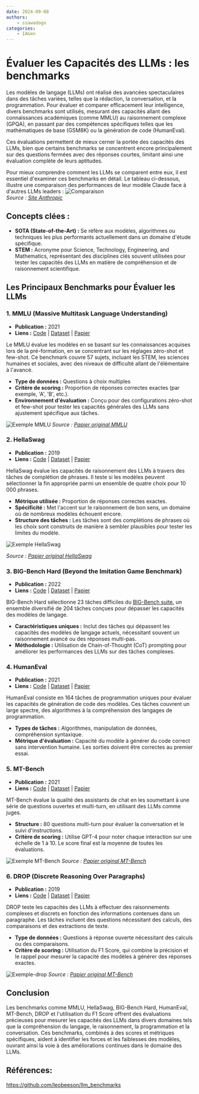 ```yaml
---
date: 2024-09-08
authors:
    - ssawadogo
categories: 
    - IAGen
---
```


# Évaluer les Capacités des LLMs : les benchmarks

Les modèles de langage (LLMs) ont réalisé des avancées spectaculaires dans des tâches variées, telles que la rédaction, la conversation, et la programmation.
Pour évaluer et comparer efficacement leur intelligence, divers benchmarks sont utilisés, mesurant des capacités allant des connaissances académiques (comme MMLU) au raisonnement complexe (GPQA), en passant par des compétences spécifiques telles que les mathématiques de base (GSM8K) ou la génération de code (HumanEval). 

<!-- more -->

Ces évaluations permettent de mieux cerner la portée des capacités des LLMs, bien que certains benchmarks se concentrent encore principalement sur des questions fermées avec des réponses courtes, limitant ainsi une évaluation complète de leurs aptitudes.

Pour mieux comprendre comment les LLMs se comparent entre eux, il est essentiel d'examiner ces benchmarks en détail. Le tableau ci-dessous, illustre une comparaison des performances de leur modèle Claude face à d'autres LLMs leaders :
![Comparaison](llm_evaluation/comparaison_llms.webp)  
*Source : [Site Anthropic](https://www.anthropic.com/news/claude-3-family)*

## Concepts clées :
- **SOTA (State-of-the-Art) :** Se réfère aux modèles, algorithmes ou techniques les plus performants actuellement dans un domaine d'étude spécifique.
- **STEM :** Acronyme pour Science, Technology, Engineering, and Mathematics, représentant des disciplines clés souvent utilisées pour tester les capacités des LLMs en matière de compréhension et de raisonnement scientifique.

## Les Principaux Benchmarks pour Évaluer les LLMs

### 1. **MMLU (Massive Multitask Language Understanding)**

- **Publication :** 2021
- **Liens :** [Code](https://github.com/hendrycks/test) | [Dataset](https://huggingface.co/datasets/lukaemon/mmlu) | [Papier](https://arxiv.org/abs/2009.03300)

Le MMLU évalue les modèles en se basant sur les connaissances acquises lors de la pré-formation, en se concentrant sur les réglages zéro-shot et few-shot. Ce benchmark couvre 57 sujets, incluant les STEM, les sciences humaines et sociales, avec des niveaux de difficulté allant de l'élémentaire à l'avancé. 

- **Type de données :** Questions à choix multiples
- **Critère de scoring :** Proportion de réponses correctes exactes (par exemple, 'A', 'B', etc.).
- **Environnement d'évaluation :** Conçu pour des configurations zéro-shot et few-shot pour tester les capacités générales des LLMs sans ajustement spécifique aux tâches.

![Exemple MMLU](llm_evaluation/mmlu.PNG)
*Source : [Papier original MMLU](https://arxiv.org/abs/2009.03300)*

### 2. **HellaSwag**

- **Publication :** 2019
- **Liens :** [Code](https://github.com/rowanz/hellaswag) | [Dataset](https://huggingface.co/datasets/Rowan/hellaswag) | [Papier](https://arxiv.org/abs/1905.07830)

HellaSwag évalue les capacités de raisonnement des LLMs à travers des tâches de complétion de phrases. Il teste si les modèles peuvent sélectionner la fin appropriée parmi un ensemble de quatre choix pour 10 000 phrases. 

- **Métrique utilisée :** Proportion de réponses correctes exactes.
- **Spécificité :** Met l'accent sur le raisonnement de bon sens, un domaine où de nombreux modèles échouent encore.
- **Structure des tâches :** Les tâches sont des complétions de phrases où les choix sont construits de manière à sembler plausibles pour tester les limites du modèle.

![Exemple HellaSwag](llm_evaluation/hellaswag.PNG)

*Source : [Papier original HellaSwag](https://arxiv.org/abs/1905.07830)*

### 3. **BIG-Bench Hard (Beyond the Imitation Game Benchmark)**

- **Publication :** 2022
- **Liens :** [Code](https://github.com/suzgunmirac/BIG-Bench-Hard) | [Dataset](https://huggingface.co/datasets/maveriq/bigbenchhard) | [Papier](https://arxiv.org/abs/2210.09261)

BIG-Bench Hard sélectionne 23 tâches difficiles du [BIG-Bench suite](https://github.com/google/BIG-bench), un ensemble diversifié de 204 tâches conçues pour dépasser les capacités des modèles de langage. 

- **Caractéristiques uniques :** Inclut des tâches qui dépassent les capacités des modèles de langage actuels, nécessitant souvent un raisonnement avancé ou des réponses multi-pas.
- **Méthodologie :** Utilisation de Chain-of-Thought (CoT) prompting pour améliorer les performances des LLMs sur des tâches complexes.

### 4. **HumanEval**

- **Publication :** 2021
- **Liens :** [Code](https://github.com/openai/human-eval) | [Dataset](https://paperswithcode.com/dataset/humaneval) | [Papier](https://arxiv.org/abs/2107.03374)

HumanEval consiste en 164 tâches de programmation uniques pour évaluer les capacités de génération de code des modèles. Ces tâches couvrent un large spectre, des algorithmes à la compréhension des langages de programmation. 

- **Types de tâches :** Algorithmes, manipulation de données, compréhension syntaxique.
- **Métrique d'évaluation :** Capacité du modèle à générer du code correct sans intervention humaine. Les sorties doivent être correctes au premier essai.

### 5. **MT-Bench**

- **Publication :** 2021
- **Liens :** [Code](https://github.com/lm-sys/FastChat/blob/main/fastchat/llm_judge/README.md) | [Dataset](https://huggingface.co/spaces/lmsys/mt-bench) | [Papier](https://arxiv.org/pdf/2306.05685v4.pdf)

MT-Bench évalue la qualité des assistants de chat en les soumettant à une série de questions ouvertes et multi-turn, en utilisant des LLMs comme juges. 

- **Structure :** 80 questions multi-turn pour évaluer la conversation et le suivi d'instructions.
- **Critère de scoring :** Utilise GPT-4 pour noter chaque interaction sur une échelle de 1 à 10. Le score final est la moyenne de toutes les évaluations.

![Exemple MT-Bench](llm_evaluation/mt_bench_example.PNG)
*Source : [Papier original MT-Bench](https://arxiv.org/pdf/2306.05685v4.pdf)*

### 6. **DROP (Discrete Reasoning Over Paragraphs)**

- **Publication :** 2019
- **Liens :** [Code](https://github.com/allenai/drop) | [Dataset](https://huggingface.co/datasets/drop) | [Papier](https://arxiv.org/abs/1903.00161)

DROP teste les capacités des LLMs à effectuer des raisonnements complexes et discrets en fonction des informations contenues dans un paragraphe. Les tâches incluent des questions nécessitant des calculs, des comparaisons et des extractions de texte.

- **Type de données :** Questions à réponse ouverte nécessitant des calculs ou des comparaisons.
- **Critère de scoring :** Utilisation du F1 Score, qui combine la précision et le rappel pour mesurer la capacité des modèles à générer des réponses exactes.

![Exemple-drop](llm_evaluation/drop_example.PNG)
*Source : [Papier original MT-Bench](https://arxiv.org/pdf/2306.05685v4.pdf)*



## Conclusion

Les benchmarks comme MMLU, HellaSwag, BIG-Bench Hard, HumanEval, MT-Bench, DROP et l'utilisation du F1 Score offrent des évaluations précieuses pour mesurer les capacités des LLMs dans divers domaines tels que la compréhension du langage, le raisonnement, la programmation et la conversation. Ces benchmarks, combinés à des scores et métriques spécifiques, aident à identifier les forces et les faiblesses des modèles, ouvrant ainsi la voie à des améliorations continues dans le domaine des LLMs.


## Références:
https://github.com/leobeeson/llm_benchmarks